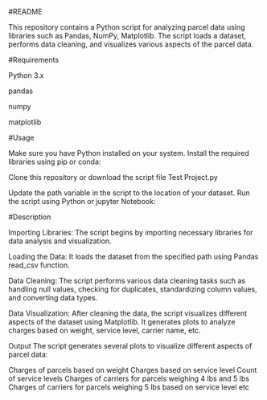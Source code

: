 #README

This repository contains a Python script for analyzing parcel data using libraries such as Pandas, NumPy, Matplotlib. The script loads a dataset, performs data cleaning, and visualizes various aspects of the parcel data.

#Requirements

Python 3.x

pandas

numpy

matplotlib


#Usage

Make sure you have Python installed on your system.
Install the required libraries using pip or conda:

Clone this repository or download the script file Test Project.py

Update the path variable in the script to the location of your dataset.
Run the script using Python or jupyter Notebook:

#Description

Importing Libraries: The script begins by importing necessary libraries for data analysis and visualization.

Loading the Data: It loads the dataset from the specified path using Pandas read_csv function.

Data Cleaning: The script performs various data cleaning tasks such as handling null values, checking for duplicates, standardizing column values, and converting data types.

Data Visualization: After cleaning the data, the script visualizes different aspects of the dataset using Matplotlib. It generates plots to analyze charges based on weight, service level, carrier name, etc.

Output
The script generates several plots to visualize different aspects of parcel data:

Charges of parcels based on weight
Charges based on service level
Count of service levels
Charges of carriers for parcels weighing 4 lbs and 5 lbs
Charges of carriers for parcels weighing 5 lbs based on service level etc

